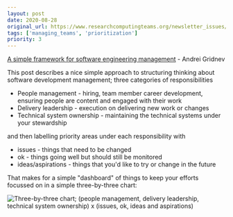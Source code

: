 ```yaml
---
layout: post
date: 2020-08-28
original_url: https://www.researchcomputingteams.org/newsletter_issues/0039
tags: ['managing_teams', 'prioritization']
priority: 3
---
```


<!-- markdownlint-disable MD033 -->
<!-- markdownlint-disable MD041 -->
<!-- markdownlint-disable MD049 -->

[A simple framework for software engineering management](https://medium.com/swlh/a-simple-framework-for-software-engineering-management-f70b216540f2) - Andrei Gridnev

This post describes a nice simple approach to structuring thinking about software development management; three categories of responsibilities

- People management - hiring, team member career development, ensuring people are content and engaged with their work
- Delivery leadership - execution on delivering new work or changes
- Technical system ownership - maintaining the technical systems under your stewardship

and then labelling priority areas under each responsibility with

- issues - things that need to be changed
- ok - things going well but should still be monitored
- ideas/aspirations - things that you'd like to try or change in the future

That makes for a simple "dashboard" of things to keep your efforts focussed on in a simple three-by-three chart:

![Three-by-three chart; (people management, delivery leadership, technical system ownership) x (issues, ok, ideas and aspirations)](https://miro.medium.com/max/1400/1*YceUObsLmwql1shdQEWSDQ.png)